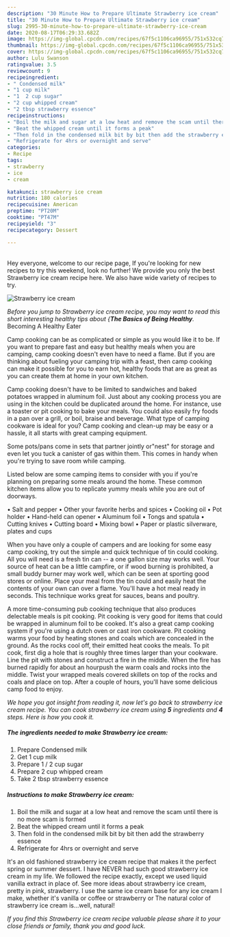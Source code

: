 ```yaml
---
description: "30 Minute How to Prepare Ultimate Strawberry ice cream"
title: "30 Minute How to Prepare Ultimate Strawberry ice cream"
slug: 2995-30-minute-how-to-prepare-ultimate-strawberry-ice-cream
date: 2020-08-17T06:29:33.682Z
image: https://img-global.cpcdn.com/recipes/67f5c1106ca96955/751x532cq70/strawberry-ice-cream-recipe-main-photo.jpg
thumbnail: https://img-global.cpcdn.com/recipes/67f5c1106ca96955/751x532cq70/strawberry-ice-cream-recipe-main-photo.jpg
cover: https://img-global.cpcdn.com/recipes/67f5c1106ca96955/751x532cq70/strawberry-ice-cream-recipe-main-photo.jpg
author: Lulu Swanson
ratingvalue: 3.5
reviewcount: 9
recipeingredient:
- " Condensed milk"
- "1 cup milk"
- "1  2 cup sugar"
- "2 cup whipped cream"
- "2 tbsp strawberry essence"
recipeinstructions:
- "Boil the milk and sugar at a low heat and remove the scam until there is no more scam is formed"
- "Beat the whipped cream until it forms a peak"
- "Then fold in the condensed milk bit by bit then add the strawberry essence"
- "Refrigerate for 4hrs or overnight and serve"
categories:
- Recipe
tags:
- strawberry
- ice
- cream

katakunci: strawberry ice cream 
nutrition: 180 calories
recipecuisine: American
preptime: "PT20M"
cooktime: "PT47M"
recipeyield: "3"
recipecategory: Dessert

---
```

<br>
Hey everyone, welcome to our recipe page, If you're looking for new recipes to try this weekend, look no further! We provide you only the best Strawberry ice cream recipe here. We also have wide variety of recipes to try.
<br>


![Strawberry ice cream](https://img-global.cpcdn.com/recipes/67f5c1106ca96955/751x532cq70/strawberry-ice-cream-recipe-main-photo.jpg)

<i>Before you jump to Strawberry ice cream recipe, you may want to read this short interesting healthy tips about {<strong>The Basics of Being Healthy</strong>.</i>
Becoming A Healthy Eater

    
Camp cooking can be as complicated or simple as you would like it to be. If you want to prepare fast and easy but healthy meals when you are camping, camp cooking doesn't even have to need a flame. But if you are thinking about fueling your camping trip with a feast, then camp cooking can make it possible for you to earn hot, healthy foods that are as great as you can create them at home in your own kitchen.

Camp cooking doesn't have to be limited to sandwiches and baked potatoes wrapped in aluminum foil.  Just about any cooking process you are using in the kitchen could be duplicated around the home. For instance, use a toaster or pit cooking to bake your meals. You could also easily fry foods in a pan over a grill, or boil, braise and beverage. What type of camping cookware is ideal for you? Camp cooking and clean-up may be easy or a hassle, it all starts with great camping equipment.

Some pots/pans come in sets that partner jointly or"nest" for storage and even let you tuck a canister of gas within them. This comes in handy when you're trying to save room while camping.

Listed below are some camping items to consider with you if you're planning on preparing some meals around the home. These common kitchen items allow you to replicate yummy meals while you are out of doorways.

• Salt and pepper
• Other your favorite herbs and spices
• Cooking oil
• Pot holder
• Hand-held can opener
• Aluminum foil
• Tongs and spatula
• Cutting knives
• Cutting board
• Mixing bowl
• Paper or plastic silverware, plates and cups

When you have only a couple of campers and are looking for some easy camp cooking, try out the simple and quick technique of tin could cooking. All you will need is a fresh tin can -- a one gallon size may works well. Your source of heat can be a little campfire, or if wood burning is prohibited, a small buddy burner may work well, which can be seen at sporting good stores or online. Place your meal from the tin could and easily heat the contents of your own can over a flame. You'll have a hot meal ready in seconds.  This technique works great for sauces, beans and poultry.

A more time-consuming pub cooking technique that also produces delectable meals is pit cooking. Pit cooking is very good for items that could be wrapped in aluminum foil to be cooked.  It's also a great camp cooking system if you're using a dutch oven or cast iron cookware. Pit cooking warms your food by heating stones and coals which are concealed in the ground. As the rocks cool off, their emitted heat cooks the meals. To pit cook, first dig a hole that is roughly three times larger than your cookware. Line the pit with stones and construct a fire in the middle. When the fire has burned rapidly for about an hourpush the warm coals and rocks into the middle. Twist your wrapped meals covered skillets on top of the rocks and coals and place on top. After a couple of hours, you'll have some delicious camp food to enjoy.


<i>We hope you got insight from reading it, now let's go back to strawberry ice cream recipe. You can cook strawberry ice cream using <strong>5</strong> ingredients and <strong>4</strong> steps. Here is how you cook it.
</i>

##### The ingredients needed to make Strawberry ice cream:

1. Prepare  Condensed milk
1. Get 1 cup milk
1. Prepare 1 / 2 cup sugar
1. Prepare 2 cup whipped cream
1. Take 2 tbsp strawberry essence


##### Instructions to make Strawberry ice cream:

1. Boil the milk and sugar at a low heat and remove the scam until there is no more scam is formed
1. Beat the whipped cream until it forms a peak
1. Then fold in the condensed milk bit by bit then add the strawberry essence
1. Refrigerate for 4hrs or overnight and serve


It&#39;s an old fashioned strawberry ice cream recipe that makes it the perfect spring or summer dessert. I have NEVER had such good strawberry ice cream in my life. We followed the recipe exactly, except we used liquid vanilla extract in place of. See more ideas about strawberry ice cream, pretty in pink, strawberry. I use the same ice cream base for any ice cream I make, whether it&#39;s vanilla or coffee or strawberry or The natural color of strawberry ice cream is…well, natural! 

<i>If you find this Strawberry ice cream recipe valuable please share it to your close friends or family, thank you and good luck.</i>

